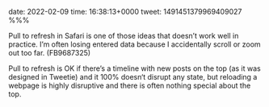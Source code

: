 date: 2022-02-09
time: 16:38:13+0000
tweet: 1491451379969409027
%%%

Pull to refresh in Safari is one of those ideas that doesn’t work well in practice. I’m often losing entered data because I accidentally scroll or zoom out too far. (FB9687325)

Pull to refresh is OK if there’s a timeline with new posts on the top (as it was designed in Tweetie) and it 100% doesn‘t disrupt any state, but reloading a webpage is highly disruptive and there is often nothing special about the top.
